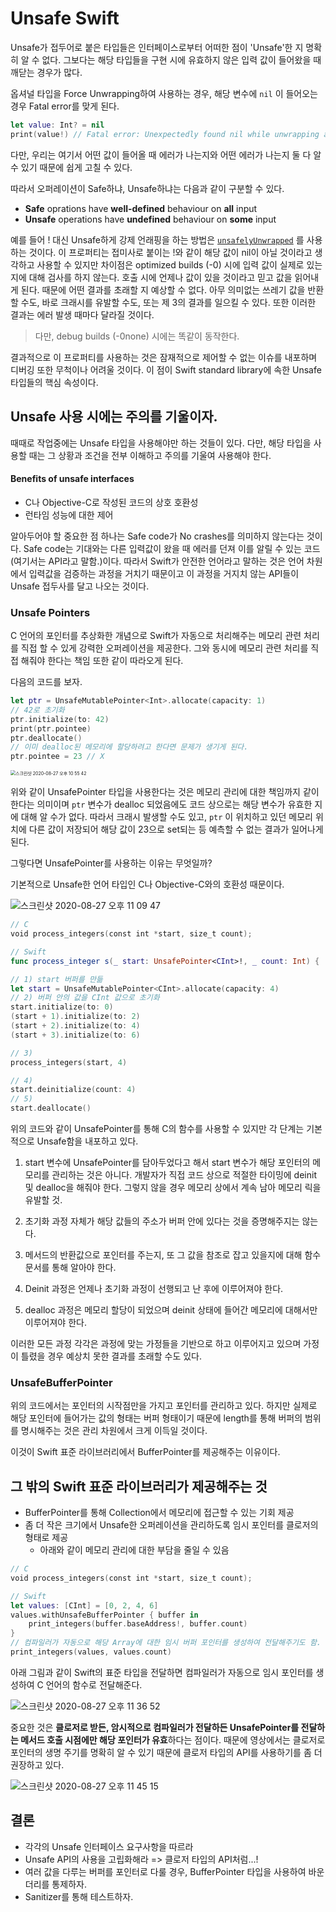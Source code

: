 # Unsafe Swift

Unsafe가 접두어로 붙은 타입들은 인터페이스로부터 어떠한 점이 'Unsafe'한 지 명확히 알 수 없다. 그보다는 해당 타입들을 구현 시에 유효하지 않은 입력 값이 들어왔을 때 깨닫는 경우가 많다.

옵셔널 타입을 Force Unwrapping하여 사용하는 경우, 해당 변수에 `nil` 이 들어오는 경우 Fatal error를 맞게 된다.

```swift
let value: Int? = nil
print(value!) // Fatal error: Unexpectedly found nil while unwrapping an Optional value
```

다만, 우리는 여기서 어떤 값이 들어올 때 에러가 나는지와 어떤 에러가 나는지 둘 다 알 수 있기 때문에 쉽게 고칠 수 있다.

따라서 오퍼레이션이 Safe하냐, Unsafe하냐는 다음과 같이 구분할 수 있다.

- **Safe** oprations have **well-defined** behaviour on **all** input
- **Unsafe** operations have **undefined** behaviour on **some** input

예를 들어 ! 대신 Unsafe하게 강제 언래핑을 하는 방법은  [`unsafelyUnwrapped`](https://developer.apple.com/documentation/swift/optional/1641793-unsafelyunwrapped) 를 사용하는 것이다. 이 프로퍼티는 접미사로 붙이는 !와 같이 해당 값이 nil이 아닐 것이라고 생각하고 사용할 수 있지만 차이점은 optimized builds (-0) 시에 입력 값이 실제로 있는 지에 대해 검사를 하지 않는다. 호출 시에 언제나 값이 있을 것이라고 믿고 값을 읽어내게 된다. 때문에 어떤 결과를 초래할 지 예상할 수 없다. 아무 의미없는 쓰레기 값을 반환할 수도, 바로 크래시를 유발할 수도, 또는 제 3의 결과를 일으킬 수 있다. 또한 이러한 결과는 에러 발생 때마다 달라질 것이다.

> 다만, debug builds (-0none) 시에는 똑같이 동작한다.

결과적으로 이 프로퍼티를 사용하는 것은 잠재적으로 제어할 수 없는 이슈를 내포하며 디버깅 또한 무척이나 어려울 것이다. 이 점이 Swift standard library에 속한 Unsafe 타입들의 핵심 속성이다.

## Unsafe 사용 시에는 주의를 기울이자.

때때로 작업중에는 Unsafe 타입을 사용해야만 하는 것들이 있다. 다만, 해당 타입을 사용할 때는 그 상황과 조건을 전부 이해하고 주의를 기울여 사용해야 한다.

#### Benefits of unsafe interfaces

- C나 Objective-C로 작성된 코드의 상호 호환성
- 런타임 성능에 대한 제어

알아두어야 할 중요한 점 하나는 Safe code가 No crashes를 의미하지 않는다는 것이다. Safe code는 기대와는 다른 입력값이 왔을 때 에러를 던져 이를 알릴 수 있는 코드(여기서는 API라고 말함.)이다. 따라서 Swift가 안전한 언어라고 말하는 것은 언어 차원에서 입력값을 검증하는 과정을 거치기 때문이고 이 과정을 거지치 않는 API들이 Unsafe 접두사를 달고 나오는 것이다.

### Unsafe Pointers

C 언어의 포인터를 추상화한 개념으로 Swift가 자동으로 처리해주는 메모리 관련 처리를 직접 할 수 있게 강력한 오퍼레이션을 제공한다. 그와 동시에 메모리 관련 처리를 직접 해줘야 한다는 책임 또한 같이 따라오게 된다.

다음의 코드를 보자.

```swift
let ptr = UnsafeMutablePointer<Int>.allocate(capacity: 1)
// 42로 초기화
ptr.initialize(to: 42)
print(ptr.pointee)
ptr.deallocate()
// 이미 dealloc된 메모리에 할당하려고 한다면 문제가 생기게 된다.
ptr.pointee = 23 // X
```

<img src="https://user-images.githubusercontent.com/22453984/91451500-71da9b80-e8b8-11ea-9409-1906bf333568.png" alt="스크린샷 2020-08-27 오후 10 55 42" style="zoom:50%;" />

위와 같이 UnsafePointer 타입을 사용한다는 것은 메모리 관리에 대한 책임까지 같이 한다는 의미이며 `ptr` 변수가 dealloc 되었음에도 코드 상으로는 해당 변수가 유효한 지에 대해 알 수가 없다. 따라서 크래시 발생할 수도 있고, `ptr` 이 위치하고 있던 메모리 위치에 다른 값이 저장되어 해당 값이 23으로 set되는 등 예측할 수 없는 결과가 일어나게 된다.

그렇다면 UnsafePointer를 사용하는 이유는 무엇일까?

기본적으로 Unsafe한 언어 타입인 C나 Objective-C와의 호환성 때문이다.

![스크린샷 2020-08-27 오후 11 09 47](https://user-images.githubusercontent.com/22453984/91453201-6a1bf680-e8ba-11ea-8adc-9358839a75cc.png)

```Swift
// C
void process_integers(const int *start, size_t count);

// Swift
func process_integer s(_ start: UnsafePointer<CInt>!, _ count: Int) { ... }

// 1) start 버퍼를 만듦
let start = UnsafeMutablePointer<CInt>.allocate(capacity: 4)
// 2) 버퍼 안의 값을 CInt 값으로 초기화
start.initialize(to: 0)
(start + 1).initialize(to: 2)
(start + 2).initialize(to: 4)
(start + 3).initialize(to: 6)

// 3)
process_integers(start, 4)

// 4)
start.deinitialize(count: 4)
// 5)
start.deallocate()
```

위의 코드와 같이 UnsafePointer를 통해 C의 함수를 사용할 수 있지만 각 단계는 기본적으로 Unsafe함을 내포하고 있다.

1) start 변수에 UnsafePointer를 담아두었다고 해서 start 변수가 해당 포인터의 메모리를 관리하는 것은 아니다. 개발자가 직접 코드 상으로 적절한 타이밍에 deinit 및 dealloc을 해줘야 한다. 그렇지 않을 경우 메모리 상에서 계속 남아 메모리 릭을 유발할 것.

2) 초기화 과정 자체가 해당 값들의 주소가 버퍼 안에 있다는 것을 증명해주지는 않는다.

3) 메서드의 반환값으로 포인터를 주는지, 또 그 값을 참조로 잡고 있을지에 대해 함수 문서를 통해 알아야 한다.

4) Deinit 과정은 언제나 초기화 과정이 선행되고 난 후에 이루어져야 한다.

5) dealloc 과정은 메모리 할당이 되었으며 deinit 상태에 들어간 메모리에 대해서만 이루어져야 한다.

이러한 모든 과정 각각은 과정에 맞는 가정들을 기반으로 하고 이루어지고 있으며 가정이 틀렸을 경우 예상치 못한 결과를 초래할 수도 있다.

### UnsafeBufferPointer

위의 코드에서는 포인터의 시작점만을 가지고 포인터를 관리하고 있다. 하지만 실제로 해당 포인터에 들어가는 값의 형태는 버퍼 형태이기 때문에 length를 통해 버퍼의 범위를 명시해주는 것은 관리 차원에서 크게 이득일 것이다.

이것이 Swift 표준 라이브러리에서 BufferPointer를 제공해주는 이유이다.

## 그 밖의 Swift 표준 라이브러리가 제공해주는 것

- BufferPointer를 통해 Collection에서 메모리에 접근할 수 있는 기회 제공
- 좀 더 작은 크기에서 Unsafe한 오퍼레이션을 관리하도록 임시 포인터를 클로저의 형태로 제공
  - 아래와 같이 메모리 관리에 대한 부담을 줄일 수 있음

```swift
// C
void process_integers(const int *start, size_t count);

// Swift
let values: [CInt] = [0, 2, 4, 6]
values.withUnsafeBufferPointer { buffer in
	print_integers(buffer.baseAddress!, buffer.count)
}
// 컴파일러가 자동으로 해당 Array에 대한 임시 버퍼 포인터를 생성하여 전달해주기도 함.
print_integers(values, values.count)
```

아래 그림과 같이 Swift의 표준 타입을 전달하면 컴파일러가 자동으로 임시 포인터를 생성하여 C 언어의 함수로 전달해준다.

![스크린샷 2020-08-27 오후 11 36 52](https://user-images.githubusercontent.com/22453984/91456411-317e1c00-e8be-11ea-95f6-b528e862b6d5.png)

중요한 것은 **클로저로 받든, 암시적으로 컴파일러가 전달하든 UnsafePointer를 전달하는 메서드 호출 시점에만 해당 포인터가 유효**하다는 점이다. 때문에 영상에서는 클로저로 포인터의 생명 주기를 명확히 알 수 있기 때문에 클로저 타입의 API를 사용하기를 좀 더 권장하고 있다.

![스크린샷 2020-08-27 오후 11 45 15](https://user-images.githubusercontent.com/22453984/91457490-5d4dd180-e8bf-11ea-8622-cf4dd824b36d.png)

## 결론

- 각각의 Unsafe 인터페이스 요구사항을 따르라
- Unsafe API의 사용을 고립화해라 => 클로저 타입의 API처럼...!
- 여러 값을 다루는 버퍼를 포인터로 다룰 경우, BufferPointer 타입을 사용하여 바운더리를 통제하자.
- Sanitizer를 통해 테스트하자.
